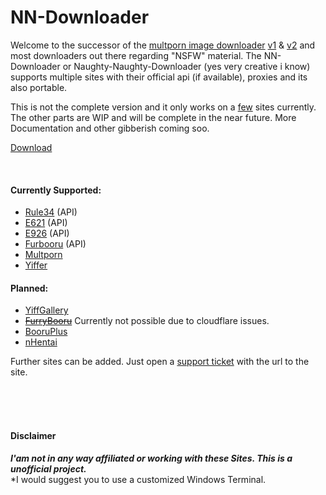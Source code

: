 # NN-Downloader

Welcome to the successor of the [multporn image downloader][1] [v1][2] & [v2][1] and most downloaders out there regarding "NSFW" material. The NN-Downloader or Naughty-Naughty-Downloader (yes very creative i know) supports multiple sites with their official api (if available), proxies and its also portable.

This is not the complete version and it only works on a [few][13] sites currently. The other parts are WIP and will be complete in the near future. More Documentation and other gibberish coming soo.

[Download][14]

<br />

#### Currently Supported:
- [Rule34][3] (API)
- [E621][4] (API)
- [E926][5] (API)
- [Furbooru][6] (API)
- [Multporn][7] 
- [Yiffer][8]

#### Planned:
- [YiffGallery][9]
- ~~[FurryBooru][10]~~ Currently not possible due to cloudflare issues.
- [BooruPlus][11]
- [nHentai][15]

[1]:https://github.com/Official-Husko/multporn-image-downloader-v2
[2]:https://github.com/Official-Husko/multporn-image-downloader
[3]:https://rule34.xxx
[4]:https://e621.net/
[5]:https://e926.net/
[6]:https://furbooru.org/
[7]:https://multporn.net/
[8]:https://yiffer.xyz/
[9]:https://theyiffgallery.com/
[10]:https://furry.booru.org/
[11]:https://github.com/Official-Husko/NN-Downloader/issues
[12]:https://booru.plus/
[13]:https://github.com/Official-Husko/NN-Downloader#currently-supported=
[14]:https://github.com/Official-Husko/NN-Downloader/releases/latest
[15]:https://nhentai.net/

Further sites can be added. Just open a [support ticket][11] with the url to the site.

<br />
<br />
<br />

#### Disclaimer  
***I'am not in any way affiliated or working with these Sites. This is a unofficial project.***  
*I would suggest you to use a customized Windows Terminal.